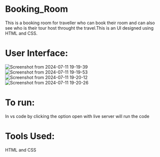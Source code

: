 # Booking_Room
This is a booking room for traveller who can book their room and can also see who is their tour host throught the travel.This is an UI designed using HTML and CSS.

# User Interface:

![Screenshot from 2024-07-11 19-19-39](https://github.com/YasinRafin01/Assignment01/assets/175309112/44dedbda-9ebf-4464-b6aa-2721badae493)
![Screenshot from 2024-07-11 19-19-53](https://github.com/YasinRafin01/Assignment01/assets/175309112/ccc9a0f6-8cdf-4171-9ffe-490d52686a3d)
![Screenshot from 2024-07-11 19-20-12](https://github.com/YasinRafin01/Assignment01/assets/175309112/45e11b20-ec1d-4254-84d9-61f710a4179a)
![Screenshot from 2024-07-11 19-20-26](https://github.com/YasinRafin01/Assignment01/assets/175309112/6fd61508-e1a6-4bbf-a151-4a1a6d2faf19)

# To run:
In vs code by clicking the option open with live server will run the code

# Tools Used:
HTML and CSS
